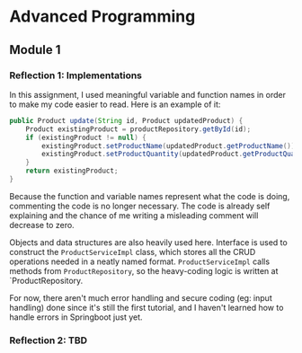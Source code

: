 # Advanced Programming

## Module 1

### Reflection 1: Implementations
In this assignment, I used meaningful variable and function names in order to make my code easier to read. Here is an example of it:
```java
public Product update(String id, Product updatedProduct) {
    Product existingProduct = productRepository.getById(id);
    if (existingProduct != null) {
        existingProduct.setProductName(updatedProduct.getProductName());
        existingProduct.setProductQuantity(updatedProduct.getProductQuantity());
    }
    return existingProduct;
}
```

Because the function and variable names represent what the code is doing, commenting the code is no longer necessary. The code is already self explaining and the chance of me writing a misleading comment will decrease to zero.

Objects and data structures are also heavily used here. Interface is used to construct the `ProductServiceImpl` class, which stores all the CRUD operations needed in a neatly named format. `ProductServiceImpl` calls methods from `ProductRepository`, so the heavy-coding logic is written at `ProductRepository.

For now, there aren't much error handling and secure coding (eg: input handling) done since it's still the first tutorial, and I haven't learned how to handle errors in Springboot just yet.

### Reflection 2: TBD